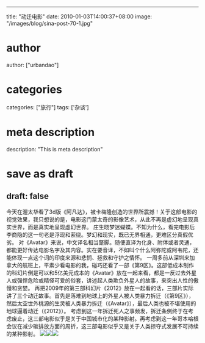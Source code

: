 
---
title: "动迁电影"
date: 2010-01-03T14:00:37+08:00
image: "/images/blog/sina-post-70-1.jpg"
# author
author: ["urbandao"]
# categories
categories: ["旅行"]
tags: ['杂谈']
# meta description
description: "This is meta description"
# save as draft
draft: false
---

今天在渥太华看了3d版《阿凡达》，被卡梅隆创造的世界所震撼！关于这部电影的视觉效果，我只想说的是，电影这门蒙太奇的影像艺术，从此不再是虚幻地呈现真实世界，而是真实地呈现虚幻世界。
庄生晓梦迷蝴蝶。不知为什么，看完电影后李商隐的这一句老是浮现和萦绕。梦幻和现实，既已无界相通，更难区分真假优劣。
对《Avatar》来说，中文译名相当蹩脚。随便直译为化身、附体或者灵通，都能更好传达电影名字及其内容。实在要音译，不如叫个什么阿弥陀或阿韦陀，还能体现一点这个词的印度来源和悲悯、拯救和守护之情怀。
一周多前从深圳来加拿大的航班上，平素少看电影的我，碰巧还看了一部《第9区》。这部低成本制作的科幻片倒是可以和5亿美元成本的《Avatar》放在一起来看，都是一反过去外星人或强悍危险或精怪可爱的俗套，讲述起人类欺负外星人的故事，来突出人性的傲慢和贪婪。
再把2009年的第三部科幻片《2012》放在一起看的话，三部片实际讲了三个动迁故事。首先是落难到地球上的外星人被人类暴力拆迁（《第9区》），然后太空世外桃源的生灵被人类暴力拆迁（《Avatar》），最后人类也被不堪使用的地球逼着动迁（《2012》）。
考虑到这一年拆迁死人之事频发，拆迁条例终于在考虑废止，这三部电影似乎是关于中国城市化的某种影射。再考虑到这一年哥本哈根会议在减少碳排放方面的周折，这三部电影似乎又是关于人类掠夺式发展不可持续的某种影射。
![](/images/blog/sina-post-70-1.jpg)![](/images/blog/sina-post-70-2.jpg)![](/images/blog/sina-post-70-3.jpg)
